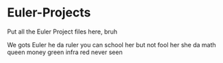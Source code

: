 # Euler-Projects
Put all the Euler Project files here, bruh

We gots Euler he da ruler you can school her but not fool her she da math queen money green infra red never seen
